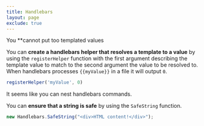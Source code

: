 ```yaml
---
title: Handlebars
layout: page
exclude: true
---
```


You **cannot put too templated values 

You can **create a handlebars helper that resolves a template to a value** by using the `registerHelper` function with the first argument describing the template value to match to the second argument the value to be resolved to. When handlebars processes `{{myValue}}` in a file it will output `0`.
```js
registerHelper('myValue', 0)
```

It seems like you can nest handlebars commands.

You can **ensure that a string is safe** by using the `SafeString` function.
```js
new Handlebars.SafeString("<div>HTML content!</div>");
```
<!--stackedit_data:
eyJoaXN0b3J5IjpbNTQ3OTIwNjksNjAwMzQ4NjkwLC0xODU5Mz
Y2ODg2XX0=
-->